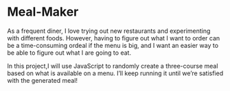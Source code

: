 # Meal-Maker

As a frequent diner, I love trying out new restaurants and experimenting with different foods. However, having to figure out what I want to order can be a time-consuming ordeal if the menu is big, and I want an easier way to be able to figure out what I are going to eat.

In this project,I will use JavaScript to randomly create a three-course meal based on what is available on a menu. I’ll keep running it until we’re satisfied with the generated meal!
